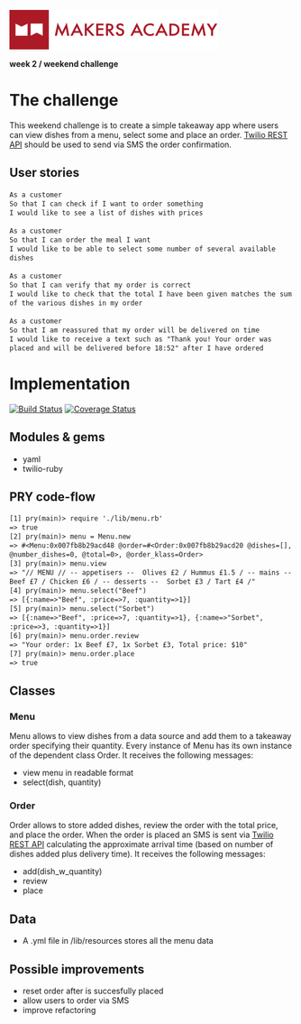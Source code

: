 
![makersacademy](media/ma_logo.png)

**week 2 / weekend challenge**

# The challenge

This weekend challenge is to create a simple takeaway app where users can view dishes from a menu, select some and place an order.
[Twilio REST API](https://www.twilio.com/docs/api/rest) should be used to send via SMS the order confirmation.

## User stories

```
As a customer
So that I can check if I want to order something
I would like to see a list of dishes with prices

As a customer
So that I can order the meal I want
I would like to be able to select some number of several available dishes

As a customer
So that I can verify that my order is correct
I would like to check that the total I have been given matches the sum of the various dishes in my order

As a customer
So that I am reassured that my order will be delivered on time
I would like to receive a text such as "Thank you! Your order was placed and will be delivered before 18:52" after I have ordered
```

# Implementation

[![Build Status](https://travis-ci.org/allimac/takeaway-challenge.svg?branch=master)](https://travis-ci.org/allimac/takeaway-challenge)
[![Coverage Status](https://coveralls.io/repos/allimac/takeaway-challenge/badge.png)](https://coveralls.io/r/allimac/takeaway-challenge)

## Modules & gems

* yaml
* twilio-ruby

## PRY code-flow

```
[1] pry(main)> require './lib/menu.rb'
=> true
[2] pry(main)> menu = Menu.new
=> #<Menu:0x007fb8b29acd48 @order=#<Order:0x007fb8b29acd20 @dishes=[], @number_dishes=0, @total=0>, @order_klass=Order>
[3] pry(main)> menu.view
=> "// MENU // -- appetisers --  Olives £2 / Hummus £1.5 / -- mains --  Beef £7 / Chicken £6 / -- desserts --  Sorbet £3 / Tart £4 /"
[4] pry(main)> menu.select("Beef")
=> [{:name=>"Beef", :price=>7, :quantity=>1}]
[5] pry(main)> menu.select("Sorbet")
=> [{:name=>"Beef", :price=>7, :quantity=>1}, {:name=>"Sorbet", :price=>3, :quantity=>1}]
[6] pry(main)> menu.order.review
=> "Your order: 1x Beef £7, 1x Sorbet £3, Total price: $10"
[7] pry(main)> menu.order.place
=> true
```


## Classes

### Menu

Menu allows to view dishes from a data source and add them to a takeaway order specifying their quantity.
Every instance of Menu has its own instance of the dependent class Order.
It receives the following messages:
* view menu in readable format
* select(dish, quantity)

### Order

Order allows to store added dishes, review the order with the total price, and place the order.
When the order is placed an SMS is sent via [Twilio REST API](https://www.twilio.com/docs/api/rest) calculating the approximate arrival time (based on number of dishes added plus delivery time).
It receives the following messages:
* add(dish_w_quantity)
* review
* place


## Data

* A .yml file in /lib/resources stores all the menu data


## Possible improvements

* reset order after is succesfully placed
* allow users to order via SMS
* improve refactoring

